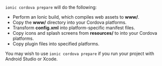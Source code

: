 `ionic cordova prepare` will do the following:

- Perform an Ionic build, which compiles web assets to **www/**.
- Copy the **www/** directory into your Cordova platforms.
- Transform **config.xml** into platform-specific manifest files.
- Copy icons and splash screens from **resources/** to into your Cordova platforms.
- Copy plugin files into specified platforms.

You may wish to use `ionic cordova prepare` if you run your project with Android Studio or Xcode.